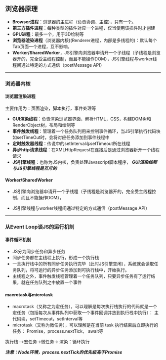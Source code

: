 ## 浏览器原理

- **Browser进程**：浏览器的主进程（负责协调、主控），只有一个。
- **第三方插件进程**：每种类型的插件对应一个进程，仅当使用该插件时才创建
- **GPU进程**：最多一个，用于3D绘制等
- **浏览器渲染进程**（浏览器内核)(Renderer进程，内部是多线程的)：默认每个Tab页面一个进程，互不影响。
- **Worker/SharedWorker**，JS引擎向浏览器申请开一个子线程（子线程是浏览器开的，完全受主线程控制，而且不能操作DOM），JS引擎线程与worker线程间通过特定的方式通信（postMessage API）

------

### 浏览器内核

#### 浏览器渲染进程

主要作用为：页面渲染，脚本执行，事件处理等

- **GUI渲染线程**：负责渲染浏览器界面，解析HTML，CSS，构建DOM树和RenderObject树，布局和绘制等
- **事件触发线程**：管理着一个任务队列用来控制事件循环，当JS引擎执行代码块如setTimeOut时，会将对应任务添加到事件线程中
- **定时触发器线程**：传说中的setInterval与setTimeout所在线程
- **异步http请求线程**：在XMLHttpRequest在连接后是通过浏览器新开一个线程请求
- **JS引擎线程**：也称为JS内核，负责处理Javascript脚本程序， ***GUI渲染线程与JS引擎线程是互斥的***

#### Worker/SharedWorker

- JS引擎向浏览器申请开一个子线程（子线程是浏览器开的，完全受主线程控制，而且不能操作DOM），

- JS引擎线程与worker线程间通过特定的方式通信（postMessage API）

------

### 从Event Loop谈JS的运行机制

#### 事件循环机制

- JS分为同步任务和异步任务
- 同步任务都在主线程上执行，形成一个执行栈
- 一旦执行栈中的所有同步任务执行完毕（此时JS引擎空闲），系统就会读取任务队列，将可运行的异步任务添加到可执行栈中，开始执行。
- 主线程之外，事件触发线程管理着一个任务队列，只要异步任务有了运行结果，就在任务队列之中放置一个事件

#### macrotask与microtask

- macrotask（又称之为宏任务），可以理解是每次执行栈执行的代码就是一个宏任务（包括每次从事件队列中获取一个事件回调并放到执行栈中执行）： 主代码块，setTimeout，setInterval等
- microtask（又称为微任务），可以理解是在当前 task 执行结束后立即执行的任务： Promise，process.nextTick， await等

执行栈-->宏任务->微任务-> 渲染：循环执行

***注意：Node环境，process.nextTick的优先级高于Promise***

